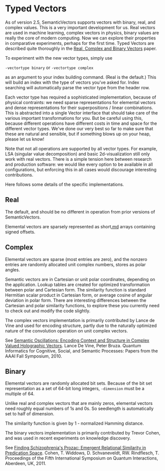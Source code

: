 # Typed Vectors #

As of version 2.5, SemanticVectors supports vectors with binary, real, and complex values. This is a very important development for us. Real vectors are used in machine learning, complex vectors in physics, binary values are really the core of modern computing. Now we can explore their properties in comparative experiments, perhaps for the first time. Typed Vectors are described quite thoroughly in the [Real, Complex and Binary Vectors](http://www.puttypeg.net/papers/typed-vectors.pdf) paper.

To experiment with the new vector types, simply use

`-vectortype binary` or `-vectortype complex`

as an argument to your index building command. (Real is the default.) This will build an index with the type of vectors you've asked for. Index searching will automatically parse the vector type from the header row.

Each vector type has required a sophisticated implementation, because of physical contraints: we need sparse representations for elemental vectors and dense representations for their superpositions / linear combinations. This is abstracted into a single Vector interface that should take care of the various important transformations for you. But be careful using this, because different operations have different costs in time and space for the different vector types. We've done our very best so far to make sure that these are natural and sensible, but if something blows up on your heap, please let us know!

Note that not all operations are supported by all vector types. For example, LSA (singular value decomposition) and basic 2d-visualization still only work with real vectors. There is a simple tension here between research and production software: we would like every option to be available in all configurations, but enforcing this in all cases would discourage interesting contributions.

Here follows some details of the specific implementations.

## Real ##

The default, and should be no different in operation from prior versions of SemanticVectors.

Elemental vectors are sparsely represented as short[.md](.md) arrays containing signed offsets.

## Complex ##

Elemental vectors are sparse (most entries are zero), and the nonzero entries are randomly allocated unit complex numbers, stores as polar angles.

Semantic vectors are in Cartesian or unit polar coordinates, depending on the application. Lookup tables are created for optimized transformation between polar and Cartesian form. The similarity function is standard Hermitian scalar product in Cartesian form, or average cosine of angular deviation in polar form. There are interesting differences between the Cartesian and polar similarity functions, to explore these you currently need to check out and modify the code slightly.

The complex vectors implementation is primarily contributed by Lance de Vine and used for encoding structure, partly due to the naturally optimized nature of the convolution operation on unit complex vectors.

See [Semantic Oscillations: Encoding Context and Structure in Complex Valued Holographic Vectors](http://www.aaai.org/ocs/index.php/FSS/FSS10/paper/download/2277/2680).
Lance De Vine, Peter Bruza. Quantum Informatics for Cognitive, Social, and Semantic Processes: Papers from the AAAI Fall Symposium, 2010.

## Binary ##

Elemental vectors are randomly allocated bit sets. Because of the bit set representation as a set of 64-bit long integers, `-dimension` must be a multiple of 64.

Unlike real and complex vectors that are mainly zeros, elemental vectors need roughly equal numbers of 1s and 0s. So seedlength is automatically set to half of dimension.

The similarity function is given by 1 - normalized Hamming distance.

The binary vectors implementation is primarily contributed by Trevor Cohen, and was used in recent experiments on knowledge discovery.

See [Finding Schizophrenia's Prozac: Emergent Relational Similarity in Predication Space](http://www.sahs.uth.tmc.edu/tcohen/drafts/cohenQI2011_ff.pdf). Cohen, T. Widdows, D. Schvaneveldt, RW. Rindflesch, T. Proceedings of the Fifth International Symposium on Quantum Interactions, Aberdeen, UK, 2011.